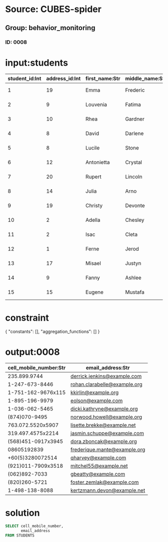# Source: CUBES-spider
## Group: behavior_monitoring
### ID: 0008

# input:students

| student_id:Int | address_id:Int | first_name:Str | middle_name:Str | last_name:Str | cell_mobile_number:Str | email_address:Str | date_first_rental:Str | date_left_university:Str | other_student_details:Str |
|---|---|---|---|---|---|---|---|---|---|
| 1 | 19 | Emma | Frederic | Rohan | 235.899.9744 | derrick.jenkins@example.com | 2017-12-05 15:20:04 | 2018-03-03 03:33:05 | nan |
| 2 | 9 | Louvenia | Fatima | Hansen | 1-247-673-8446 | rohan.clarabelle@example.org | 2017-08-08 22:30:36 | 2018-02-24 11:12:11 | nan |
| 3 | 10 | Rhea | Gardner | Bergnaum | 1-751-162-9676x115 | kkirlin@example.org | 2017-11-15 04:57:28 | 2018-03-19 12:49:20 | nan |
| 4 | 8 | David | Darlene | Gorczany | 1-895-196-9979 | eolson@example.com | 2018-02-15 20:03:11 | 2018-03-11 02:21:24 | nan |
| 5 | 8 | Lucile | Stone | Gottlieb | 1-036-062-5465 | dicki.kathryne@example.org | 2017-07-20 18:20:27 | 2018-03-18 16:07:42 | nan |
| 6 | 12 | Antonietta | Crystal | Fahey | (874)070-9495 | norwood.howell@example.org | 2017-10-31 12:33:09 | 2018-03-20 22:01:07 | nan |
| 7 | 20 | Rupert | Lincoln | Marks | 763.072.5520x5907 | lisette.brekke@example.net | 2017-09-25 12:02:23 | 2018-03-01 08:56:04 | first honor |
| 8 | 14 | Julia | Arno | Balistreri | 319.497.4575x2214 | jasmin.schuppe@example.com | 2018-02-23 02:28:07 | 2018-03-01 16:03:55 | nan |
| 9 | 19 | Christy | Devonte | Huels | (568)451-0917x3945 | dora.zboncak@example.org | 2018-01-11 19:49:39 | 2018-03-15 01:47:11 | nan |
| 10 | 2 | Adella | Chesley | Krajcik | 08605192839 | frederique.mante@example.org | 2017-07-05 19:15:29 | 2018-03-11 15:57:19 | first honor |
| 11 | 2 | Isac | Cleta | Fadel | +60(5)3280072514 | qharvey@example.com | 2017-09-13 04:06:15 | 2018-03-05 07:30:22 | first honor |
| 12 | 1 | Ferne | Jerod | Weimann | (921)011-7909x3518 | mitchel55@example.net | 2017-05-24 05:00:18 | 2018-02-28 12:33:53 | nan |
| 13 | 17 | Misael | Justyn | Will | (062)892-7033 | gbeatty@example.com | 2017-10-15 06:52:46 | 2018-03-18 07:01:27 | nan |
| 14 | 9 | Fanny | Ashlee | Haley | (820)260-5721 | foster.zemlak@example.com | 2018-03-14 11:37:10 | 2018-03-12 15:05:53 | nan |
| 15 | 15 | Eugene | Mustafa | Tremblay | 1-498-138-8088 | kertzmann.devon@example.net | 2018-03-11 22:42:47 | 2018-03-07 11:41:26 | first honor |

# constraint

{
  "constants": [],
  "aggregation_functions": []
}

# output:0008

| cell_mobile_number:Str | email_address:Str |
|---|---|
| 235.899.9744 | derrick.jenkins@example.com |
| 1-247-673-8446 | rohan.clarabelle@example.org |
| 1-751-162-9676x115 | kkirlin@example.org |
| 1-895-196-9979 | eolson@example.com |
| 1-036-062-5465 | dicki.kathryne@example.org |
| (874)070-9495 | norwood.howell@example.org |
| 763.072.5520x5907 | lisette.brekke@example.net |
| 319.497.4575x2214 | jasmin.schuppe@example.com |
| (568)451-0917x3945 | dora.zboncak@example.org |
| 08605192839 | frederique.mante@example.org |
| +60(5)3280072514 | qharvey@example.com |
| (921)011-7909x3518 | mitchel55@example.net |
| (062)892-7033 | gbeatty@example.com |
| (820)260-5721 | foster.zemlak@example.com |
| 1-498-138-8088 | kertzmann.devon@example.net |

# solution

```sql
SELECT cell_mobile_number,
       email_address
FROM STUDENTS
```
